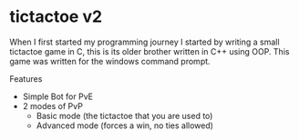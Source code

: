 # tictactoe v2
When I first started my programming journey I started by writing a small tictactoe game in C, this is its older brother written in C++ using OOP. This game was written for the windows command prompt.

Features
- Simple Bot for PvE
- 2 modes of PvP
  * Basic mode (the tictactoe that you are used to)
  * Advanced mode (forces a win, no ties allowed)

